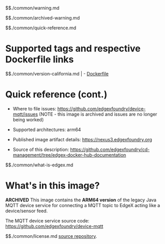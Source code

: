 $$./common/warning.md

$$./common/archived-warning.md

$$./common/quick-reference.md

# Supported tags and respective Dockerfile links

$$./common/version-california.md |
        - [Dockerfile](https://github.com/edgexfoundry/device-mqtt/blob/california/docker-files/Dockerfile)

# Quick reference (cont.)

- Where to file issues: https://github.com/edgexfoundry/device-mqtt/issues (NOTE - this image is archived and issues are no longer being worked)

- Supported architectures: arm64

- Published image artifact details: https://nexus3.edgexfoundry.org

- Source of this description: https://github.com/edgexfoundry/cd-management/tree/edgex-docker-hub-documentation

$$./common/what-is-edgex.md

# What's in this image?

**ARCHIVED**
This image contains the **ARM64 version** of the legacy Java MQTT device service for connecting a MQTT topic to EdgeX acting like a device/sensor feed.

The MQTT device service source code: https://github.com/edgexfoundry/device-mqtt

$$./common/license.md
[source repository](https://github.com/edgexfoundry/device-mqtt/blob/california/Attribution.txt).